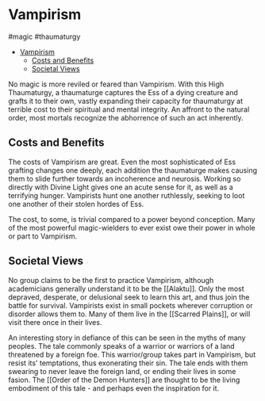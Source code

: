 # Vampirism
#magic #thaumaturgy
- [Vampirism](#vampirism)
  - [Costs and Benefits](#costs-and-benefits)
  - [Societal Views](#societal-views)

No magic is more reviled or feared than Vampirism. With this High Thaumaturgy, a thaumaturge captures the Ess of a dying creature and grafts it to their own, vastly expanding their capacity for thaumaturgy at terrible cost to their spiritual and mental integrity. An affront to the natural order, most mortals recognize the abhorrence of such an act inherently.

## Costs and Benefits
The costs of Vampirism are great. Even the most sophisticated of Ess grafting changes one deeply, each addition the thaumaturge makes causing them to slide further towards an incoherence and neurosis. Working so directly with Divine Light gives one an acute sense for it, as well as a terrifying hunger. Vampirists hunt one another ruthlessly, seeking to loot one another of their stolen hordes of Ess.

The cost, to some, is trivial compared to a power beyond conception. Many of the most powerful magic-wielders to ever exist owe their power in whole or part to Vampirism. 

## Societal Views
No group claims to be the first to practice Vampirism, although academicians generally understand it to be the [[Alaktu]]. Only the most depraved, desperate, or delusional seek to learn this art, and thus join the battle for survival. Vampirists exist in small pockets wherever corruption or disorder allows them to. Many of them live in the [[Scarred Plains]], or will visit there once in their lives.

An interesting story in defiance of this can be seen in the myths of many peoples. The tale commonly speaks of a warrior or warriors of a land threatened by a foreign foe. This warrior/group takes part in Vampirism, but resist its' temptations, thus exonerating their sin. The tale ends with them swearing to never leave the foreign land, or ending their lives in some fasion. The [[Order of the Demon Hunters]] are thought to be the living embodiment of this tale - and perhaps even the inspiration for it.